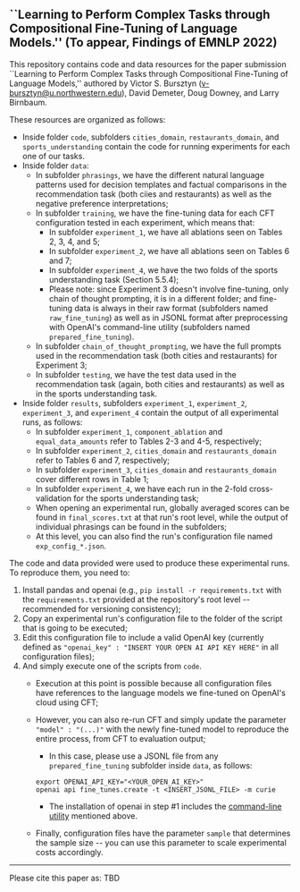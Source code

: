 
## ``Learning to Perform Complex Tasks through Compositional Fine-Tuning of Language Models.'' (To appear, Findings of EMNLP 2022)

This repository contains code and data resources for the paper submission ``Learning to Perform Complex Tasks through Compositional Fine-Tuning of Language Models,'' authored by Victor S. Bursztyn (v-bursztyn@u.northwestern.edu), David Demeter, Doug Downey, and Larry Birnbaum.

These resources are organized as follows:

- Inside folder `code`, subfolders `cities_domain`, `restaurants_domain`, and `sports_understanding` contain the code for running experiments for each one of our tasks.
- Inside folder `data`:
	- In subfolder `phrasings`, we have the different natural language patterns used for decision templates and factual comparisons in the recommendation task (both ciies and restaurants) as well as the negative preference interpretations;
	- In subfolder `training`, we have the fine-tuning data for each CFT configuration tested in each experiment, which means that:
		- In subfolder `experiment_1`, we have all ablations seen on Tables 2, 3, 4, and 5;
		- In subfolder `experiment_2`, we have all ablations seen on Tables 6 and 7;
		- In subfolder `experiment_4`, we have the two folds of the sports understanding task (Section 5.5.4);
		- Please note: since Experiment 3 doesn't involve fine-tuning, only chain of thought prompting, it is in a different folder; and fine-tuning data is always in their raw format (subfolders named `raw_fine_tuning`) as well as in JSONL format after preprocessing with OpenAI's command-line utility (subfolders named `prepared_fine_tuning`).
	- In subfolder `chain_of_thought_prompting`, we have the full prompts used in the recommendation task (both cities and restaurants) for Experiment 3;
	- In subfolder `testing`, we have the test data used in the recommendation task (again, both cities and restaurants) as well as in the sports understanding task.
- Inside folder `results`, subfolders `experiment_1`, `experiment_2`, `experiment_3`, and `experiment_4` contain the output of all experimental runs, as follows:
	- In subfolder `experiment_1`, `component_ablation` and `equal_data_amounts` refer to Tables 2-3 and 4-5, respectively;
	- In subfolder `experiment_2`, `cities_domain` and `restaurants_domain` refer to Tables 6 and 7, respectively;
	- In subfolder `experiment_3`, `cities_domain` and `restaurants_domain` cover different rows in Table 1;
	- In subfolder `experiment_4`, we have each run in the 2-fold cross-validation for the sports understanding task;
	- When opening an experimental run, globally averaged scores can be found in `final_scores.txt` at that run's root level, while the output of individual phrasings can be found in the subfolders;
	- At this level, you can also find the run's configuration file named `exp_config_*.json`.

The code and data provided were used to produce these experimental runs. To reproduce them, you need to:
1. Install pandas and openai (e.g., `pip install -r requirements.txt` with the `requirements.txt` provided at the repository's root level -- recommended for versioning consistency);
2. Copy an experimental run's configuration file to the folder of the script that is going to be executed;
3. Edit this configuration file to include a valid OpenAI key (currently defined as `"openai_key" : "INSERT YOUR OPEN AI API KEY HERE"` in all configuration files);
4. And simply execute one of the scripts from `code`.
	- Execution at this point is possible because all configuration files have references to the language models we fine-tuned on OpenAI's cloud using CFT;
	- However, you can also re-run CFT and simply update the parameter `"model" : "(...)"` with the newly fine-tuned model to reproduce the entire process, from CFT to evaluation output;
		- In this case, please use a JSONL file from any `prepared_fine_tuning` subfolder inside `data`, as follows:

		```
		export OPENAI_API_KEY="<YOUR_OPEN_AI_KEY>"
		openai api fine_tunes.create -t <INSERT_JSONL_FILE> -m curie
		```
		- The installation of openai in step #1 includes the [command-line utility](https://beta.openai.com/docs/libraries/python-bindings) mentioned above.
	- Finally, configuration files have the parameter `sample` that determines the sample size -- you can use this parameter to scale experimental costs accordingly.

---
Please cite this paper as: TBD

